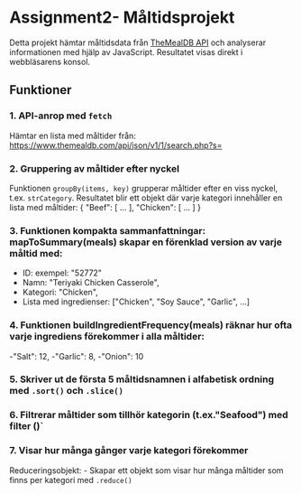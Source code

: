 # Assignment2- Måltidsprojekt


Detta projekt hämtar måltidsdata från [TheMealDB API](https://www.themealdb.com/api.php) och analyserar informationen med hjälp av JavaScript. Resultatet visas direkt i webbläsarens konsol.

## Funktioner

### 1. API-anrop med `fetch`
Hämtar en lista med måltider från:  https://www.themealdb.com/api/json/v1/1/search.php?s=

### 2. Gruppering av måltider efter nyckel
Funktionen `groupBy(items, key)` grupperar måltider efter en viss nyckel, t.ex. `strCategory`. 
Resultatet blir ett objekt där varje kategori innehåller en lista med måltider: 
{
  "Beef": [ ... ],
  "Chicken": [ ... ]
}
### 3. Funktionen kompakta sammanfattningar: mapToSummary(meals) skapar en förenklad version av varje måltid med:

- ID: exempel: "52772"
- Namn: "Teriyaki Chicken Casserole",
- Kategori: "Chicken",
- Lista med ingredienser: ["Chicken", "Soy Sauce", "Garlic", ...]

### 4. Funktionen buildIngredientFrequency(meals) räknar hur ofta varje ingrediens förekommer i alla måltider:
  -"Salt": 12,
  -"Garlic": 8,
  -"Onion": 10
  
### 5. Skriver ut de första 5 måltidsnamnen i alfabetisk ordning med `.sort()` och `.slice()`

### 6. Filtrerar måltider som tillhör kategorin (t.ex."Seafood") med filter ()`

### 7. Visar hur många gånger varje kategori förekommer
Reduceringsobjekt: 
    - Skapar ett objekt som visar hur många måltider som finns per kategori med `.reduce()`


